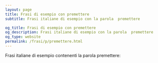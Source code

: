 ```yaml
---
layout: page
title: Frasi di esempio con premettere 
subtitle: Frasi italiane di esempio con la parola  premettere

og_title: Frasi di esempio con premettere 
og_description: Frasi italiane di esempio con la parola  premettere
og_type: website
permalink: /frasi/p/premettere.html
---
```


Frasi italiane di esempio contenenti la parola premettere:


